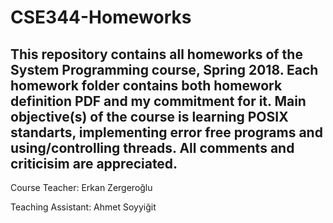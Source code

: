 # CSE344-Homeworks
This repository contains all homeworks of the System Programming course, Spring 2018. Each homework folder contains both homework definition PDF and my commitment for it. Main objective(s) of the course is learning POSIX standarts, implementing error free programs and using/controlling threads. All comments and criticisim are appreciated.
--
Course Teacher: Erkan Zergeroğlu

Teaching Assistant: Ahmet Soyyiğit
